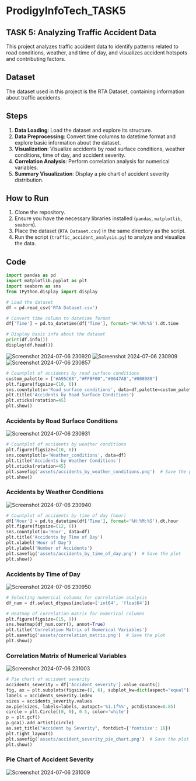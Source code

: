 # ProdigyInfoTech_TASK5
## TASK 5: Analyzing Traffic Accident Data

This project analyzes traffic accident data to identify patterns related to road conditions, weather, and time of day, and visualizes accident hotspots and contributing factors.

## Dataset

The dataset used in this project is the RTA Dataset, containing information about traffic accidents.

## Steps

1. **Data Loading**: Load the dataset and explore its structure.
2. **Data Preprocessing**: Convert time columns to datetime format and explore basic information about the dataset.
3. **Visualization**: Visualize accidents by road surface conditions, weather conditions, time of day, and accident severity.
4. **Correlation Analysis**: Perform correlation analysis for numerical variables.
5. **Summary Visualization**: Display a pie chart of accident severity distribution.

## How to Run

1. Clone the repository.
2. Ensure you have the necessary libraries installed (`pandas`, `matplotlib`, `seaborn`).
3. Place the dataset (`RTA Dataset.csv`) in the same directory as the script.
4. Run the script (`traffic_accident_analysis.py`) to analyze and visualize the data.
## Code
```python
import pandas as pd
import matplotlib.pyplot as plt
import seaborn as sns
from IPython.display import display

# Load the dataset
df = pd.read_csv('RTA Dataset.csv')

# Convert time column to datetime format
df['Time'] = pd.to_datetime(df['Time'], format='%H:%M:%S').dt.time

# Display basic info about the dataset
print(df.info())
display(df.head())
```
![Screenshot 2024-07-06 230920](https://github.com/PendemLikhitha/PRODIGY_DS_05/assets/159911587/a54668a4-d68c-4962-9f37-dd64e9a07a83)
![Screenshot 2024-07-06 230909](https://github.com/PendemLikhitha/PRODIGY_DS_05/assets/159911587/592d8e00-3ef2-4480-8455-d8af70b49083)
![Screenshot 2024-07-06 230857](https://github.com/PendemLikhitha/PRODIGY_DS_05/assets/159911587/87ccdcba-d78f-4678-a758-7bd7e558e6ec)


```python
# Countplot of accidents by road surface conditions
custom_palette = ["#A95C68","#FFBF00","#0047AB","#008080"]
plt.figure(figsize=(10, 6))
sns.countplot(x='Road_surface_conditions', data=df,palette=custom_palette)
plt.title('Accidents by Road Surface Conditions')
plt.xticks(rotation=45)
plt.show()
```
### Accidents by Road Surface Conditions

![Screenshot 2024-07-06 230931](https://github.com/PendemLikhitha/PRODIGY_DS_05/assets/159911587/a338df4e-4329-4606-b948-85d616b1b38a)

```python
# Countplot of accidents by weather conditions
plt.figure(figsize=(10, 6))
sns.countplot(x='Weather_conditions', data=df)
plt.title('Accidents by Weather Conditions')
plt.xticks(rotation=45)
plt.savefig('assets/accidents_by_weather_conditions.png')  # Save the plot
plt.show()

```
### Accidents by Weather Conditions

![Screenshot 2024-07-06 230940](https://github.com/PendemLikhitha/PRODIGY_DS_05/assets/159911587/4c4b515e-6323-4763-9492-603ea2dc6c61)

```python
# Countplot of accidents by time of day (hour)
df['Hour'] = pd.to_datetime(df['Time'], format='%H:%M:%S').dt.hour
plt.figure(figsize=(12, 6))
sns.countplot(x='Hour', data=df)
plt.title('Accidents by Time of Day')
plt.xlabel('Hour of Day')
plt.ylabel('Number of Accidents')
plt.savefig('assets/accidents_by_time_of_day.png')  # Save the plot
plt.show()
```

### Accidents by Time of Day

![Screenshot 2024-07-06 230950](https://github.com/PendemLikhitha/PRODIGY_DS_05/assets/159911587/c86b7189-213d-4d98-abcd-6443c825ec22)


```python
# Selecting numerical columns for correlation analysis
df_num = df.select_dtypes(include=['int64', 'float64'])

# Heatmap of correlation matrix for numerical columns
plt.figure(figsize=(15, 9))
sns.heatmap(df_num.corr(), annot=True)
plt.title('Correlation Matrix of Numerical Variables')
plt.savefig('assets/correlation_matrix.png')  # Save the plot
plt.show()
```
### Correlation Matrix of Numerical Variables
![Screenshot 2024-07-06 231003](https://github.com/PendemLikhitha/PRODIGY_DS_05/assets/159911587/724f4a4d-53a7-48a0-9583-5cefe63cc092)


```python
# Pie chart of accident severity
accidents_severity = df['Accident_severity'].value_counts()
fig, ax = plt.subplots(figsize=(8, 6), subplot_kw=dict(aspect="equal"))
labels = accidents_severity.index
sizes = accidents_severity.values
ax.pie(sizes, labels=labels, autopct='%1.1f%%', pctdistance=0.85)
circle = plt.Circle((0, 0), 0.5, color='white')
p = plt.gcf()
p.gca().add_artist(circle)
ax.set_title("Accident by Severity", fontdict={'fontsize': 16})
plt.tight_layout()
plt.savefig('assets/accident_severity_pie_chart.png')  # Save the plot
plt.show()
```
### Pie Chart of Accident Severity

![Screenshot 2024-07-06 231009](https://github.com/PendemLikhitha/PRODIGY_DS_05/assets/159911587/aeb3ee47-3d11-4064-8dba-7d8dfefcb2e7)

